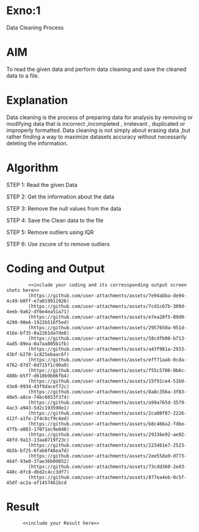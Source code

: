 # Exno:1
Data Cleaning Process

# AIM
To read the given data and perform data cleaning and save the cleaned data to a file.

# Explanation
Data cleaning is the process of preparing data for analysis by removing or modifying data that is incorrect ,incompleted , irrelevant , duplicated or improperly formatted. Data cleaning is not simply about erasing data ,but rather finding a way to maximize datasets accuracy without necessarily deleting the information.

# Algorithm
STEP 1: Read the given Data

STEP 2: Get the information about the data

STEP 3: Remove the null values from the data

STEP 4: Save the Clean data to the file

STEP 5: Remove outliers using IQR

STEP 6: Use zscore of to remove outliers

# Coding and Output
            <<include your coding and its corressponding output screen shots here>>
            (https://github.com/user-attachments/assets/7e94abba-de94-4c49-b0ff-e7a019911926)
            (https://github.com/user-attachments/assets/7cd1c67b-309d-4eeb-9a62-df6e4ea51a71)
            (https://github.com/user-attachments/assets/e7ea28f5-89d0-4290-90e6-1922b516f5ed)
            (https://github.com/user-attachments/assets/2957650a-951d-416e-bf35-0a2261da7de8)
            (https://github.com/user-attachments/assets/58cdfb00-b713-4ad5-89ea-0a7aa805b1fb)
            (https://github.com/user-attachments/assets/a43f981a-2933-43bf-b270-1c825ebaac6f)
            (https://github.com/user-attachments/assets/eff71aab-0cda-4762-87d7-0d715f1c90a9)
            (https://github.com/user-attachments/assets/f55c5706-0b6c-480b-b5f7-d610b9b86fb4)
            (https://github.com/user-attachments/assets/15f91ce4-51b9-43e0-9934-43f9dacef72c)
            (https://github.com/user-attachments/assets/8a8c356a-3f83-40e5-a8ce-74bc6653f374)
            (https://github.com/user-attachments/assets/a99a765d-3579-4ac3-a943-5d2c193598e1)
            (https://github.com/user-attachments/assets/2ca00f87-2226-412f-a1fe-2f4cbcf9c4ed)
            (https://github.com/user-attachments/assets/b8c466a2-fdbe-47fb-a883-17071ec9e848)
            (https://github.com/user-attachments/assets/29336e92-ae92-48fd-9a13-13aa8719f23c)
            (https://github.com/user-attachments/assets/2234b1e7-2523-4b5b-bf25-6fab6f46ea7d)
            (https://github.com/user-attachments/assets/2ee55da9-d773-464f-93e0-37ae36b09852)
            (https://github.com/user-attachments/assets/73cdd360-2e43-440c-8fc8-dbd2c4cc3df7)
            (https://github.com/user-attachments/assets/877ea4eb-0c5f-45df-ac2a-af1457461bcd








            



            



# Result
          <<include your Result here>>
